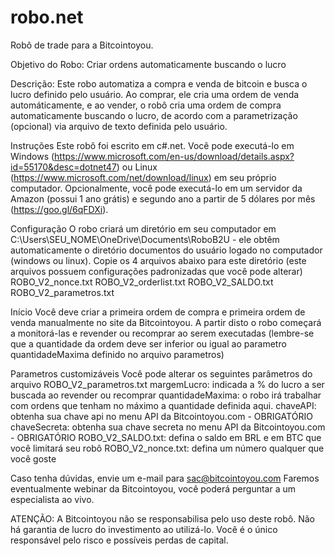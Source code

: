 # robo.net
Robô de trade para a Bitcointoyou.

Objetivo do Robo:
Criar ordens automaticamente buscando o lucro

Descrição:
Este robo automatiza a compra e venda de bitcoin e busca o lucro definido pelo usuário. Ao comprar, ele cria uma ordem de venda automáticamente, e ao vender, o robô cria uma ordem de compra automaticamente buscando o lucro, de acordo com a parametrização (opcional) via arquivo de texto definida pelo usuário.

Instruções
Este robô foi escrito em c#.net. Você pode executá-lo em Windows (https://www.microsoft.com/en-us/download/details.aspx?id=55170&desc=dotnet47) ou Linux (https://www.microsoft.com/net/download/linux) em seu próprio computador.
Opcionalmente, você pode executá-lo em um servidor da Amazon (possui 1 ano grátis) e segundo ano a partir de 5 dólares por mês (https://goo.gl/6qFDXi).

Configuração
O robo criará um diretório em seu computador em C:\Users\SEU_NOME\OneDrive\Documents\RoboB2U - ele obtêm automaticamente o diretório documentos do usuário logado no computador (windows ou linux).
Copie os 4 arquivos abaixo para este diretório (este arquivos possuem configurações padronizadas que você pode alterar)
ROBO_V2_nonce.txt
ROBO_V2_orderlist.txt
ROBO_V2_SALDO.txt
ROBO_V2_parametros.txt

Início
Você deve criar a primeira ordem de compra e primeira ordem de venda manualmente no site da Bitcointoyou. A partir disto o robo começará a monitorá-las e revender ou recomprar ao serem executadas (lembre-se que a quantidade da ordem deve ser inferior ou igual ao parametro quantidadeMaxima definido no arquivo parametros)

Parametros customizáveis
Você pode alterar os seguintes parâmetros do arquivo ROBO_V2_parametros.txt
margemLucro: indicada a % do lucro a ser buscada ao revender ou recomprar
quantidadeMaxima: o robo irá trabalhar com ordens que tenham no máximo a quantidade definida aqui.
chaveAPI: obtenha sua chave api no menu API da Bitcointoyou.com - OBRIGATÓRIO
chaveSecreta: obtenha sua chave secreta no menu API da Bitcointoyou.com - OBRIGATÓRIO
ROBO_V2_SALDO.txt: defina o saldo em BRL e em BTC que você limitará seu robô
ROBO_V2_nonce.txt: defina um número qualquer que você goste

Caso tenha dúvidas, envie um e-mail para sac@bitcointoyou.com
Faremos eventualmente webinar da Bitcointoyou, você poderá perguntar a um especialista ao vivo.

ATENÇÃO: A Bitcointoyou não se responsabilisa pelo uso deste robô. Não há garantia de lucro do investimento ao utilizá-lo. Você é o único responsável pelo risco e possíveis perdas de capital. 

